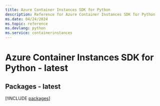 ```yaml
---
title: Azure Container Instances SDK for Python
description: Reference for Azure Container Instances SDK for Python
ms.date: 04/24/2024
ms.topic: reference
ms.devlang: python
ms.service: containerinstances
---
```

# Azure Container Instances SDK for Python - latest
## Packages - latest
[!INCLUDE [packages](container-instances-index.md)]